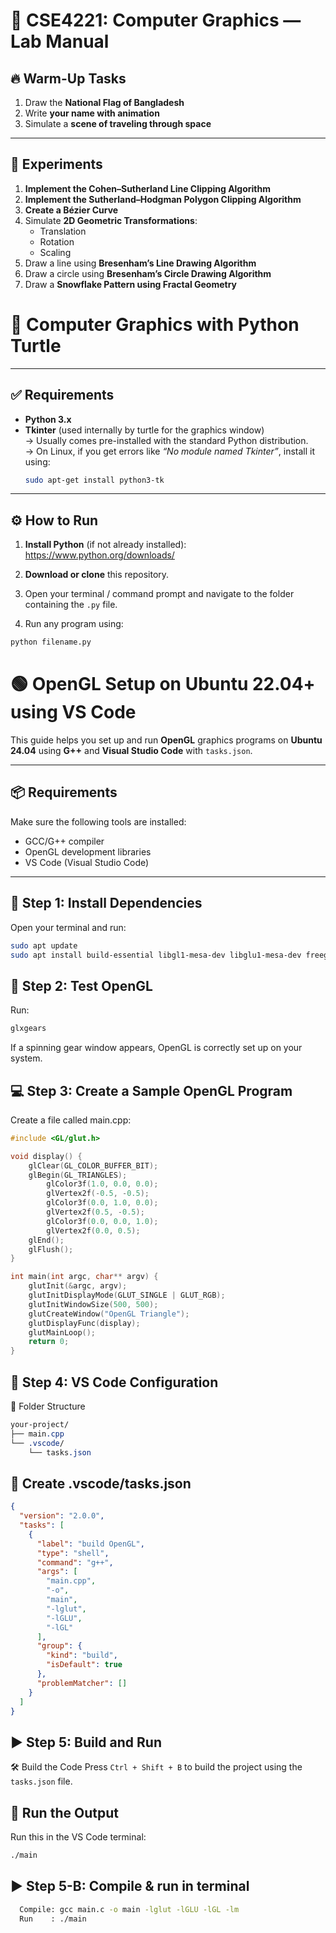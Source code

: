 # 📘 CSE4221: Computer Graphics — Lab Manual

## 🔥 Warm-Up Tasks

1. Draw the **National Flag of Bangladesh**  
2. Write **your name with animation**  
3. Simulate a **scene of traveling through space**  

---

## 🧪 Experiments

<!-- -. **Simulate Hidden Surface Elimination** (Visual Surface Detection)   -->
1. **Implement the Cohen–Sutherland Line Clipping Algorithm**  
2. **Implement the Sutherland–Hodgman Polygon Clipping Algorithm**  
3. **Create a Bézier Curve**  
4. Simulate **2D Geometric Transformations**:
   - Translation  
   - Rotation  
   - Scaling  
5. Draw a line using **Bresenham’s Line Drawing Algorithm**  
6. Draw a circle using **Bresenham’s Circle Drawing Algorithm**  
7. Draw a **Snowflake Pattern using Fractal Geometry**  



# 🐢 Computer Graphics with Python Turtle

---

## ✅ Requirements

- **Python 3.x**
- **Tkinter** (used internally by turtle for the graphics window)  
  → Usually comes pre-installed with the standard Python distribution.  
  → On Linux, if you get errors like *“No module named Tkinter”*, install it using:  
  ```bash
  sudo apt-get install python3-tk
  ```
---

## ⚙️ How to Run

1. **Install Python** (if not already installed):  
   https://www.python.org/downloads/

2. **Download or clone** this repository.

3. Open your terminal / command prompt and navigate to the folder containing the `.py` file.

4. Run any program using:

```bash
python filename.py
```




# 🟢 OpenGL Setup on Ubuntu 22.04+ using VS Code

This guide helps you set up and run **OpenGL** graphics programs on **Ubuntu 24.04** using **G++** and **Visual Studio Code** with `tasks.json`.

---

## 📦 Requirements

Make sure the following tools are installed:

- GCC/G++ compiler
- OpenGL development libraries
- VS Code (Visual Studio Code)

---

## 🧰 Step 1: Install Dependencies

Open your terminal and run:

```bash
sudo apt update
sudo apt install build-essential libgl1-mesa-dev libglu1-mesa-dev freeglut3-dev mesa-utils
```

## 🧪 Step 2: Test OpenGL
Run:

```bash
glxgears
```

If a spinning gear window appears, OpenGL is correctly set up on your system.

## 💻 Step 3: Create a Sample OpenGL Program
Create a file called main.cpp:

```c
#include <GL/glut.h>

void display() {
    glClear(GL_COLOR_BUFFER_BIT);
    glBegin(GL_TRIANGLES);
        glColor3f(1.0, 0.0, 0.0);
        glVertex2f(-0.5, -0.5);
        glColor3f(0.0, 1.0, 0.0);
        glVertex2f(0.5, -0.5);
        glColor3f(0.0, 0.0, 1.0);
        glVertex2f(0.0, 0.5);
    glEnd();
    glFlush();
}

int main(int argc, char** argv) {
    glutInit(&argc, argv);
    glutInitDisplayMode(GLUT_SINGLE | GLUT_RGB);
    glutInitWindowSize(500, 500);
    glutCreateWindow("OpenGL Triangle");
    glutDisplayFunc(display);
    glutMainLoop();
    return 0;
}
```

## 🧠 Step 4: VS Code Configuration
📁 Folder Structure

```css
your-project/
├── main.cpp
└── .vscode/
    └── tasks.json
```

## 📄 Create .vscode/tasks.json

```json
{
  "version": "2.0.0",
  "tasks": [
    {
      "label": "build OpenGL",
      "type": "shell",
      "command": "g++",
      "args": [
        "main.cpp",
        "-o",
        "main",
        "-lglut",
        "-lGLU",
        "-lGL"
      ],
      "group": {
        "kind": "build",
        "isDefault": true
      },
      "problemMatcher": []
    }
  ]
}
```

## ▶️ Step 5: Build and Run
🛠️ Build the Code
Press ```Ctrl + Shift + B``` to build the project using the ```tasks.json``` file.

## 🏃 Run the Output
Run this in the VS Code terminal:

```bash
./main
```


## ▶️ Step 5-B: Compile & run in terminal

```bash
  Compile: gcc main.c -o main -lglut -lGLU -lGL -lm
  Run    : ./main
```
